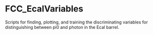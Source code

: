 # FCC_EcalVariables

Scripts for finding, plotting, and training the discriminating variables for distinguishing between pi0 and photon in the Ecal barrel.

